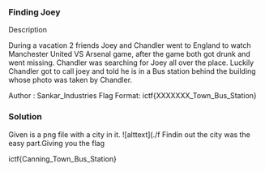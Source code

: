 ### Finding Joey
Description

During a vacation 2 friends Joey and Chandler went to England to watch Manchester United VS Arsenal game, after the game both got drunk and went missing. Chandler was searching for Joey all over the place. Luckily Chandler got to call joey and told he is in a Bus station behind the building whose photo was taken by Chandler.

Author : Sankar_Industries
Flag Format:
ictf{XXXXXXX_Town_Bus_Station}

### Solution
Given is a png file with a city in it.
![alttext](./f
Findin out the city was the easy part.Giving you the flag

ictf{Canning_Town_Bus_Station}

